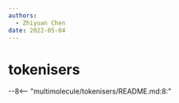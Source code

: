 ```yaml
---
authors:
  - Zhiyuan Chen
date: 2022-05-04
---
```


# tokenisers

--8<-- "multimolecule/tokenisers/README.md:8:"

